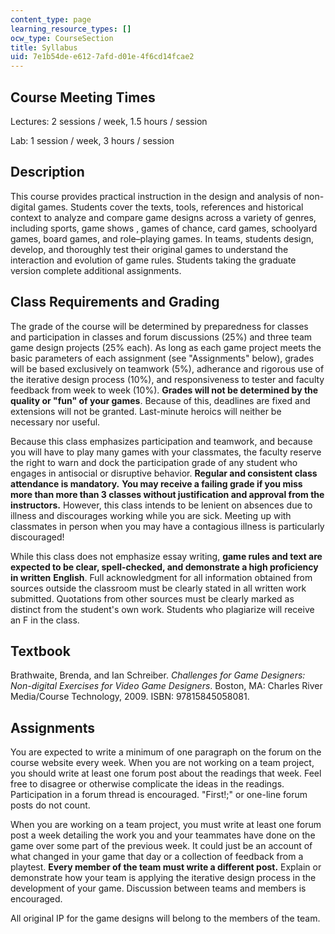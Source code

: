 ```yaml
---
content_type: page
learning_resource_types: []
ocw_type: CourseSection
title: Syllabus
uid: 7e1b54de-e612-7afd-d01e-4f6cd14fcae2
---
```


Course Meeting Times
--------------------

Lectures: 2 sessions / week, 1.5 hours / session

Lab: 1 session / week, 3 hours / session

Description
-----------

This course provides practical instruction in the design and analysis of non-digital games. Students cover the texts, tools, references and historical context to analyze and compare game designs across a variety of genres, including sports, game shows , games of chance, card games, schoolyard games, board games, and role–playing games. In teams, students design, develop, and thoroughly test their original games to understand the interaction and evolution of game rules. Students taking the graduate version complete additional assignments.

Class Requirements and Grading
------------------------------

The grade of the course will be determined by preparedness for classes and participation in classes and forum discussions (25%) and three team game design projects (25% each). As long as each game project meets the basic parameters of each assignment (see "Assignments" below), grades will be based exclusively on teamwork (5%), adherance and rigorous use of the iterative design process (10%), and responsiveness to tester and faculty feedback from week to week (10%). **Grades will not be determined by the quality or "fun" of your games**. Because of this, deadlines are fixed and extensions will not be granted. Last-minute heroics will neither be necessary nor useful.

Because this class emphasizes participation and teamwork, and because you will have to play many games with your classmates, the faculty reserve the right to warn and dock the participation grade of any student who engages in antisocial or disruptive behavior. **Regular and consistent class attendance is mandatory.** **You may receive a failing grade if you miss more than more than 3 classes without justification and approval from the instructors.** However, this class intends to be lenient on absences due to illness and discourages working while you are sick. Meeting up with classmates in person when you may have a contagious illness is particularly discouraged!

While this class does not emphasize essay writing, **game rules and text are expected to be clear, spell-checked, and demonstrate a high proficiency in written** **English**. Full acknowledgment for all information obtained from sources outside the classroom must be clearly stated in all written work submitted. Quotations from other sources must be clearly marked as distinct from the student's own work. Students who plagiarize will receive an F in the class.

Textbook
--------

Brathwaite, Brenda, and Ian Schreiber. _Challenges for Game Designers: Non-digital Exercises for Video Game Designers_. Boston, MA: Charles River Media/Course Technology, 2009. ISBN: 97815845058081.

Assignments
-----------

You are expected to write a minimum of one paragraph on the forum on the course website every week. When you are not working on a team project, you should write at least one forum post about the readings that week. Feel free to disagree or otherwise complicate the ideas in the readings. Participation in a forum thread is encouraged. "First!;" or one-line forum posts do not count.

When you are working on a team project, you must write at least one forum post a week detailing the work you and your teammates have done on the game over some part of the previous week. It could just be an account of what changed in your game that day or a collection of feedback from a playtest. **Every member of the team must write a different post.** Explain or demonstrate how your team is applying the iterative design process in the development of your game. Discussion between teams and members is encouraged.

All original IP for the game designs will belong to the members of the team.